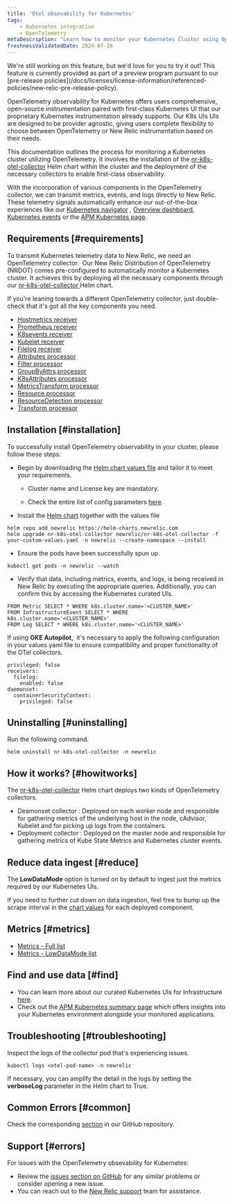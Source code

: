 ```yaml
---
title: 'Otel obsevability for Kubernetes'
tags:
    - Kubernetes integration
    - OpenTelemetry
metaDescription: "Learn how to monitor your Kubernetes Cluster using OpenTelemetry"
freshnessValidatedDate: 2024-07-20
---
```


<Callout title="preview">
    We're still working on this feature, but we'd love for you to try it out!
    This feature is currently provided as part of a preview program pursuant to our [pre-release policies](/docs/licenses/license-information/referenced-policies/new-relic-pre-release-policy).
</Callout>

OpenTelemetry observability for Kubernetes offers users comprehensive, open-source instrumentation paired with first-class Kubernetes UI that our proprietary Kubernetes instrumentation already supports. Our K8s UIs  UIs are designed to be provider agnostic, giving users complete flexibility to choose between OpenTelemetry or New Relic instrumentation based on their needs.

This documentation outlines the process for monitoring a Kubernetes cluster utilizing OpenTelemetry. It involves the installation of the [nr-k8s-otel-collector](https://github.com/newrelic/helm-charts/tree/master/charts/nr-k8s-otel-collector) Helm chart within the cluster and the deployment of the necessary collectors to enable first-class observability.

With the incorporation of various components in the OpenTelemetry collector, we can transmit metrics, events, and logs directly to New Relic.
These telemetry signals automatically enhance our out-of-the-box experiences like our [Kubernetes navigator](https://docs.newrelic.com/docs/kubernetes-pixie/kubernetes-integration/understand-use-data/kubernetes-cluster-explorer/#navigator-preview) , [Overview dashboard](https://docs.newrelic.com/docs/kubernetes-pixie/kubernetes-integration/understand-use-data/kubernetes-cluster-explorer/#cluster-overview-dashboard), [Kubernetes events](https://docs.newrelic.com/docs/kubernetes-pixie/kubernetes-integration/understand-use-data/kubernetes-cluster-explorer/#browse-your-kubernetes-events) or the [APM Kubernetes page](https://docs.newrelic.com/docs/apm/apm-ui-pages/monitoring/kubernetes-summary-page/).

## Requirements [#requirements]

To transmit Kubernetes telemetry data to New Relic, we need an OpenTelemetry collector. 
Our New Relic Distribution of OpenTelemetry (NRDOT) comes pre-configured to automatically monitor a Kubernetes cluster. It achieves this by deploying all the necessary components through our [nr-k8s-otel-collector ](https://github.com/newrelic/helm-charts/tree/master/charts/nr-k8s-otel-collector)Helm chart.

If you're leaning towards a different OpenTelemetry collector, just double-check that it's got all the key components you need.

- [Hostmetrics receiver](https://github.com/open-telemetry/opentelemetry-collector-contrib/tree/main/receiver/hostmetricsreceiver)
- [Prometheus receiver](https://github.com/open-telemetry/opentelemetry-collector-contrib/tree/main/receiver/prometheusreceiver)
- [K8sevents receiver](https://github.com/open-telemetry/opentelemetry-collector-contrib/tree/main/receiver/k8seventsreceiver)
- [Kubelet receiver](https://github.com/open-telemetry/opentelemetry-collector-contrib/tree/main/receiver/kubeletstatsreceiver)
- [Filelog receiver](https://github.com/open-telemetry/opentelemetry-collector-contrib/tree/main/receiver/filelogreceiver)
- [Attributes processor](https://github.com/open-telemetry/opentelemetry-collector-contrib/tree/main/processor/attributesprocessor)
- [Filter processor](https://github.com/open-telemetry/opentelemetry-collector-contrib/tree/main/processor/filterprocessor)
- [GroupByAttrs processor](https://github.com/open-telemetry/opentelemetry-collector-contrib/tree/main/processor/groupbyattrsprocessor)
- [K8sAttributes processor](https://github.com/open-telemetry/opentelemetry-collector-contrib/tree/main/processor/k8sattributesprocessor)
- [MetricsTransform processor](https://github.com/open-telemetry/opentelemetry-collector-contrib/tree/main/processor/metricstransformprocessor)
- [Resource processor](https://github.com/open-telemetry/opentelemetry-collector-contrib/tree/main/processor/resourceprocessor)
- [ResourceDetection processor](https://github.com/open-telemetry/opentelemetry-collector-contrib/tree/main/processor/resourcedetectionprocessor)
- [Transform processor](https://github.com/open-telemetry/opentelemetry-collector-contrib/tree/main/processor/transformprocessor)

## Installation [#installation]

To successfully install OpenTelemetry observability in your cluster, please follow these steps:

- ​​Begin by downloading the [Helm chart values file](https://github.com/newrelic/helm-charts/tree/master/charts/nr-k8s-otel-collector/values.yaml#L20-L24) and tailor it to meet your requirements.

  - Cluster name and License key are mandatory.

  - Check the entire list of config parameters [here](https://github.com/newrelic/helm-charts/tree/master/charts/nr-k8s-otel-collector#values).

- Install the [Helm chart](https://github.com/newrelic/helm-charts/tree/master/charts/nr-k8s-otel-collector) together with the values file 

<!---->

    helm repo add newrelic https://helm-charts.newrelic.com
    helm upgrade nr-k8s-otel-collector newrelic/nr-k8s-otel-collector -f your-custom-values.yaml -n newrelic --create-namespace --install

- Ensure the pods have been successfully spun up.

<!---->

    kubectl get pods -n newrelic --watch

- Verify that data, including metrics, events, and logs, is being received in New Relic by executing the appropriate queries. Additionally, you can confirm this by accessing the Kubernetes curated UIs.

<!---->

    FROM Metric SELECT * WHERE k8s.cluster.name='<CLUSTER_NAME>'
    FROM InfrastructureEvent SELECT * WHERE k8s.cluster.name='<CLUSTER_NAME>'
    FROM Log SELECT * WHERE k8s.cluster.name='<CLUSTER_NAME>'

If using **GKE Autopilot**,  it's necessary to apply the following configuration in your values.yaml file to ensure compatibility and proper functionality of the OTel collectors. 

    privileged: false
    receivers:
      filelog:
        enabled: false
    daemonset:
      containerSecurityContext:
        privileged: false

## Uninstalling [#uninstalling]

Run the following command.

    helm uninstall nr-k8s-otel-collector -n newrelic

## How it works? [#howitworks]

The [nr-k8s-otel-collector](https://github.com/newrelic/helm-charts/tree/master/charts/nr-k8s-otel-collector) Helm chart deploys two kinds of OpenTelemetry collectors.

- Deamonset collector : Deployed on each worker node and responsible for gathering metrics of the underlying host in the node, cAdvisor, Kubelet and for picking up logs from the containers.
- Deployment collector : Deployed on the master node and responsible for gathering metrics of Kube State Metrics and Kubernetes cluster events.

## Reduce data ingest [#reduce]

The **LowDataMode** option is turned on by default to ingest just the metrics required by our Kubernetes UIs.

If you need to further cut down on data ingestion, feel free to bump up the scrape interval in the [chart values](https://github.com/newrelic/helm-charts/tree/master/charts/nr-k8s-otel-collector#values) for each deployed component.

## Metrics [#metrics]

- [Metrics - Full list](https://github.com/newrelic/helm-charts/tree/master/charts/nr-k8s-otel-collector/docs/metrics-full.md)
- [Metrics - LowDataMode list](https://github.com/newrelic/helm-charts/tree/master/charts/nr-k8s-otel-collector/docs/metrics-lowDataMode.md)

## Find and use data [#find]

- You can learn more about our curated Kubernetes UIs for Infrastructure [here](https://docs.newrelic.com/docs/kubernetes-pixie/kubernetes-integration/understand-use-data/kubernetes-cluster-explorer/).
- Check out the [APM Kubernetes summary page](https://docs.newrelic.com/docs/apm/apm-ui-pages/monitoring/kubernetes-summary-page/) which offers insights into your Kubernetes environment alongside your monitored applications.

## Troubleshooting [#troubleshooting]

Inspect the logs of the collector pod that's experiencing issues.

    kubectl logs <otel-pod-name> -n newrelic

If necessary, you can amplify the detail in the logs by setting the **verboseLog** parameter in the Helm chart to True.

## Common Errors [#common]

Check the corresponding [section](https://github.com/newrelic/helm-charts/tree/master/charts/nr-k8s-otel-collector#common-errors) in our GitHub repository.

## Support [#errors]

For issues with the OpenTelemetry obsevability for Kubernetes:

- Review the [issues section on GitHub](https://github.com/newrelic/helm-charts/issues) for any similar problems or consider opening a new issue.
-  You can reach out to the [New Relic support](https://support.newrelic.com/?_gl=1*9cfph2*_gcl_au*ODY3NDMxNTQ0LjE3MjA0NTEzNDA.*_ga*MTAzNzI2MTQ3NS4xNjE5MDgxMjMx*_ga_R5EF3MCG7B*MTcyMTQ0MjU1OS4xNC4wLjE3MjE0NDI1NjUuNTQuMS4xODAwNTcwMjc3) team for assistance.

